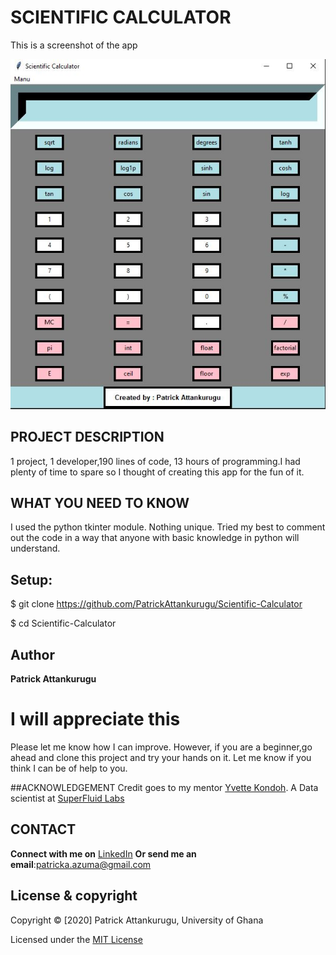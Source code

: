 # SCIENTIFIC CALCULATOR

This is a screenshot of the app

![alt text](calculator.JPG)

## PROJECT DESCRIPTION
1 project, 1 developer,190 lines of code, 13 hours of programming.I had plenty of time to spare so I thought of creating this app for the  fun of it.

## WHAT YOU NEED TO KNOW
I used the python tkinter module. Nothing unique. Tried my best to comment out the code in a way that anyone with basic knowledge in python will understand.

## Setup:
$ git clone https://github.com/PatrickAttankurugu/Scientific-Calculator

$ cd Scientific-Calculator


## Author
 **Patrick Attankurugu** 

# I will appreciate this
 Please let me know how I can improve. However, if you are a beginner,go ahead and clone this project and try your hands on it. Let me know if you think I can be of help to you. 

##ACKNOWLEDGEMENT
Credit goes to my mentor [Yvette Kondoh](https://www.linkedin.com/in/yvettekondoh/). A Data scientist at [SuperFluid Labs](http://www.superfluid.io/)


## CONTACT 

**Connect with me on**
[LinkedIn](https://www.linkedin.com/in/patrick-attankurugu-b17a60151/)
**Or send me an email**:patricka.azuma@gmail.com




## License & copyright
 Copyright © [2020] Patrick Attankurugu, University of Ghana

Licensed under the [MIT License](LICENSE)











